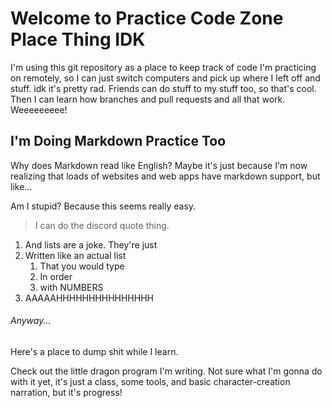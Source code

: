 # Welcome to Practice Code Zone Place Thing IDK

I'm using this git repository as a place to keep track of code I'm practicing on remotely, so I can just switch computers and pick up where I left off and stuff.  idk it's pretty rad.  Friends can do stuff to my stuff too, so that's cool.  Then I can learn how branches and pull requests and all that work.  Weeeeeeeee!

## I'm Doing Markdown Practice Too

Why does Markdown read like English?  Maybe it's just because I'm now realizing that loads of websites and web apps have markdown support, but like...

Am I stupid?  Because this seems really easy.

>I can do the discord quote thing.

1. And lists are a joke.  They're just
2. Written like an actual list
    1. That you would type
    2. In order
    3. with NUMBERS
3. AAAAAHHHHHHHHHHHHHHH

###### Anyway...

Here's a place to dump shit while I learn.

Check out the little dragon program I'm writing.  Not sure what I'm gonna do with it yet, it's just a class, some tools, and basic character-creation narration, but it's progress!